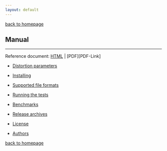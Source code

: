 ```yaml
---
layout: default
---
```

[back to homepage](./)

## Manual
***

Reference document: [HTML][HTML-Link] | [PDF][PDF-Link]

[HTML-Link]: 
[PDF-Link]: 

- [Distortion parameters](./distortion-parameters.md)

- [Installing](./installing.md)

- [Supported file formats](./supported-file-formats.md)

- [Running the tests](running-the-tests.md)

- [Benchmarks](benchmarks.md)

- [Release archives](release-archives.md)

- [License](license.md)

- [Authors](authors.md)

[back to homepage](./)

